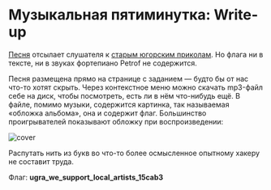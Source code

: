 # Музыкальная пятиминутка: Write-up

[Песня](private/song.mp3) отсылает слушателя к [старым югорским приколам](https://www.youtube.com/watch?v=yGm2X7o3WgM&list=PLRRzrd6BdDg3tJxPrSYY1nvj5inak8FqZ&index=8&t=4416s). Но флага ни в тексте, ни в звуках фортепиано Petrof не содержится.

Песня размещена прямо на странице с заданием — будто бы от нас что-то хотят скрыть. Через контекстное меню можно скачать mp3-файл себе на диск, чтобы посмотреть, есть ли в нём что-нибудь ещё. В файле, помимо музыки, содержится картинка, так называемая «обложка альбома», она и содержит флаг. Большинство проигрывателей показывают обложку при воспроизведении:

![cover](WRITEUP/mpv.png)

Распутать нить из букв во что-то более осмысленное опытному хакеру не составит труда.

Флаг: **ugra_we_support_local_artists_15cab3**
